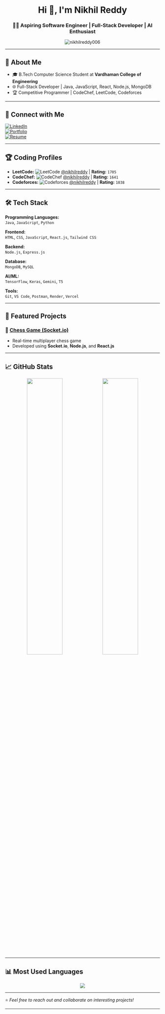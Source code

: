 <h1 align="center">Hi 👋, I'm Nikhil Reddy</h1>  
<h3 align="center">👨‍💻 Aspiring Software Engineer | Full-Stack Developer | AI Enthusiast</h3>  

<p align="center">  
  <img src="https://komarev.com/ghpvc/?username=nikhilreddy006&label=Profile%20views&color=0e75b6&style=flat" alt="nikhilreddy006" />  
</p>  

---

## 🚀 About Me  
- 🎓 B.Tech Computer Science Student at **Vardhaman College of Engineering** 
- 🌐 Full-Stack Developer | Java, JavaScript, React, Node.js, MongoDB  
- 🏆 Competitive Programmer | CodeChef, LeetCode, Codeforces  

---

## 🔗 Connect with Me  
[![LinkedIn](https://img.shields.io/badge/LinkedIn-0A66C2?style=for-the-badge&logo=linkedin&logoColor=white)](https://www.linkedin.com/in/nikhil-reddy-gundla-b37a44255/)  
[![Portfolio](https://img.shields.io/badge/Portfolio-24292e?style=for-the-badge&logo=github&logoColor=white)](https://nikhilreddy006.github.io/portfolio)  
[![Resume](https://img.shields.io/badge/Resume-000?style=for-the-badge&logo=adobe&logoColor=white)](https://drive.google.com/file/d/1tqotBR-23EmjUcuoWAauU9ViJD-ih1ie/view)  

---

## 🏆 Coding Profiles  
- **LeetCode:** ![LeetCode](https://img.shields.io/badge/LeetCode-FFA116?style=for-the-badge&logo=leetcode&logoColor=black) [@nikhilreddy](https://leetcode.com/gundla_nikhil_reddy) | **Rating:** `1705`  
- **CodeChef:** ![CodeChef](https://img.shields.io/badge/CodeChef-5B4638?style=for-the-badge&logo=codechef&logoColor=white) [@nikhilreddy](https://www.codechef.com/users/nikhilreddy2) | **Rating:** `1641` 
- **Codeforces:** ![Codeforces](https://img.shields.io/badge/Codeforces-1F8ACB?style=for-the-badge&logo=codeforces&logoColor=white) [@nikhilreddy](https://codeforces.com/profile/_not_found) | **Rating:** `1038`   

---


## 🛠️ Tech Stack  
**Programming Languages:**  
`Java`, `JavaScript`, `Python`  

**Frontend:**  
`HTML`, `CSS`, `JavaScript`, `React.js`, `Tailwind CSS`  

**Backend:**  
`Node.js`, `Express.js`  

**Database:**  
`MongoDB`, `MySQL`  

**AI/ML:**  
`TensorFlow`, `Keras`, `Gemini`, `T5`  

**Tools:**  
`Git`, `VS Code`, `Postman`, `Render`, `Vercel`  

---

## 🌟 Featured Projects  

### 📌 [Chess Game (Socket.io)](https://github.com/nikhilreddy006/chess-game)  
- Real-time multiplayer chess game  
- Developed using **Socket.io**, **Node.js**, and **React.js**   

---

## 📈 GitHub Stats  
<p align="center">  
  <img width="48%" src="https://github-readme-stats.vercel.app/api?username=nikhilreddy006&show_icons=true&theme=radical" />  
  <img width="48%" src="https://github-readme-streak-stats.herokuapp.com/?user=nikhilreddy006&theme=radical" />  
</p>  

---

## 📊 Most Used Languages  
<p align="center">  
  <img src="https://github-readme-stats.vercel.app/api/top-langs/?username=nikhilreddy006&layout=compact&theme=radical" />  
</p>  

---

⭐️ *Feel free to reach out and collaborate on interesting projects!*  

---

